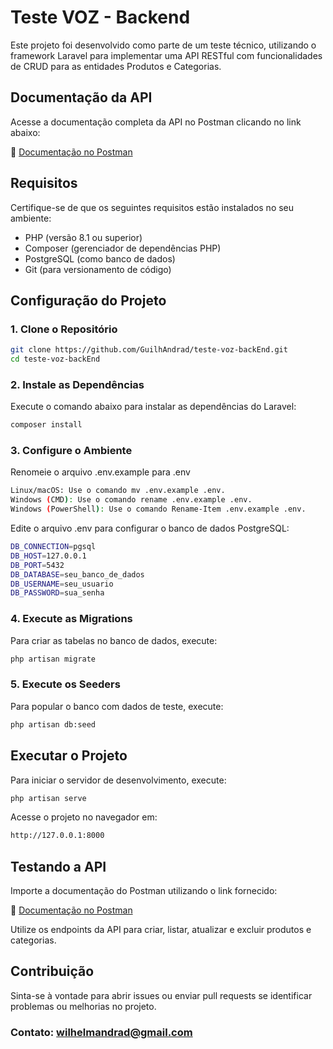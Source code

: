 # Teste VOZ - Backend

Este projeto foi desenvolvido como parte de um teste técnico, utilizando o framework Laravel para implementar uma API RESTful com funcionalidades de CRUD para as entidades Produtos e Categorias.

## Documentação da API

Acesse a documentação completa da API no Postman clicando no link abaixo:

🔗 [Documentação no Postman](https://documenter.getpostman.com/view/29982788/2sAYQXpDfM)

## Requisitos

Certifique-se de que os seguintes requisitos estão instalados no seu ambiente:

- PHP (versão 8.1 ou superior)
- Composer (gerenciador de dependências PHP)
- PostgreSQL (como banco de dados)
- Git (para versionamento de código)

## Configuração do Projeto

### 1. Clone o Repositório

```bash
git clone https://github.com/GuilhAndrad/teste-voz-backEnd.git
cd teste-voz-backEnd
```
### 2. Instale as Dependências

Execute o comando abaixo para instalar as dependências do Laravel:

```bash
composer install
```
### 3. Configure o Ambiente
Renomeie o arquivo .env.example para .env

```bash
Linux/macOS: Use o comando mv .env.example .env.
Windows (CMD): Use o comando rename .env.example .env.
Windows (PowerShell): Use o comando Rename-Item .env.example .env.
```
Edite o arquivo .env para configurar o banco de dados PostgreSQL:
```bash
DB_CONNECTION=pgsql
DB_HOST=127.0.0.1
DB_PORT=5432
DB_DATABASE=seu_banco_de_dados
DB_USERNAME=seu_usuario
DB_PASSWORD=sua_senha
```
### 4. Execute as Migrations
Para criar as tabelas no banco de dados, execute:
```bash
php artisan migrate
```
### 5. Execute os Seeders
Para popular o banco com dados de teste, execute:
```bash
php artisan db:seed
```

## Executar o Projeto
Para iniciar o servidor de desenvolvimento, execute:
```bash
php artisan serve
```
Acesse o projeto no navegador em:
```bash
http://127.0.0.1:8000
```
## Testando a API
Importe a documentação do Postman utilizando o link fornecido:

🔗 [Documentação no Postman](https://documenter.getpostman.com/view/29982788/2sAYQXpDfM)

Utilize os endpoints da API para criar, listar, atualizar e excluir produtos e categorias.

## Contribuição
Sinta-se à vontade para abrir issues ou enviar pull requests se identificar problemas ou melhorias no projeto.
### Contato: wilhelmandrad@gmail.com
